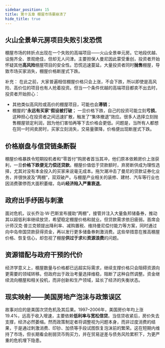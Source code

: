 ```yaml
---
sidebar_position: 15
title: 第十五章 棚屋市场要崩溃了
hide_title: true
---
```


## 火山全景单元房项目失败引发恐慌
棚屋市场的转折点出现在一个失败的高端项目——火山全景单元房。它地段优越、设施齐全、景观绝佳，但却无人问津。主要担保人曼尼因此蒙受重创，投资者开始怀疑其他**高风险**棚屋项目的安全性。恐慌迅速蔓延，大量投资者同时**抛售**棚屋，导致市场买家消失，棚屋价格断崖式下跌。

补充：
在此之前，大家普遍相信棚屋价格只会上涨，不会下跌，所以即使是高风险、高价位的项目也有人抢着投资。但当一个条件优越的高端项目都卖不出去时，投资者开始担心：
- 其他类似高风险或高价的棚屋项目，可能也会**滞销**；
- 棚屋的“**永远有买家**”**假设被打破**；
一旦价格下跌，自己的投资可能立刻**亏损**。
这种担心在投资者之间迅速扩散，触发了“集体撤退”效应。很多人选择立刻抛售棚屋锁定利润，因为他们害怕再等下去价格会更低。问题是，当所有人都想在同一时间卖房时，买家立刻消失，交易量骤降，价格便出现断崖式下跌。

## 价格崩盘与信贷链条断裂
棚屋价格暴跌令短期投机者和“零首付”购房者首当其冲，他们原本依赖房价上涨获利，一旦**价格下跌便无力偿还贷款**。棚屋价值低于贷款额时，弃房断供成为理性选择，尤其对没有本金投入的买家来说毫无成本。拖欠潮冲击了曼尼的贷款证券化业务，并很快波及“两棚”，双双破产。与棚屋产业相关的装修、建材、汽车等行业也因消费骤停而大面积萎缩，岛屿**经济陷入严重衰退**。

## 政府出手纾困与刺激
面对危机，议长乔治·W·巴斯宣布援助“两棚”，接管并注入大量鱼邦储备券，推动其以超低利率继续放贷，希望稳定棚屋价格和就业。但贷款需求依旧疲弱。首席会计师汉克·普兰克顿提出降利率、减购置税、维持曼尼偿付能力等方案，同时通过向中岛帝国贷款获得资金，再以发行更多储备券刺激消费。这些举措意在推高棚屋价格、恢复信心，却忽视了棚屋**供过于求**和**资源浪费**的问题。

## 资源错配与政府干预的代价
经济学意义上，棚屋数量与价格都已远超实际需求，继续支撑价格只会阻碍资源向更需要的领域转移。但政府出于政治考量选择维稳，阻断了这种自然调整。资金继续流向棚屋和相关投机，而非创新和生产领域，延长了经济的失衡状态。

## 现实映射——美国房地产泡沫与政策误区
故事对应的是美国次贷危机及其后果。1997–2006年，美国房价年均上涨19.4%，远高于收入增速，主要依赖**低利率与宽松信贷**。当信贷收紧后，房价失去支撑，经济必然萎缩。然而政策制定者将调整视为问题本身，而非过度消费的结果，于是通过刺激消费、印钞、加债等手段试图恢复泡沫前的繁荣。这在短期内维持了市场，但长期看会削弱货币购买力，并在贸易逆差与债务风险累积下，为更严重的危机埋下隐患。